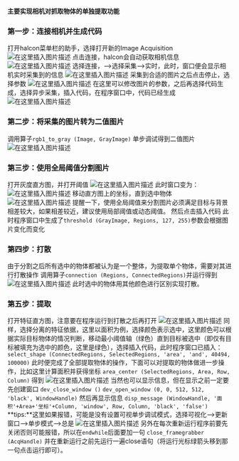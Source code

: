 
**主要实现相机对抓取物体的单独提取功能**
### 第一步：连接相机并生成代码
打开halcon菜单栏的助手，选择打开新的Image Acquisition
![在这里插入图片描述](https://img-blog.csdnimg.cn/20190719184333269.png?x-oss-process=image/watermark,type_ZmFuZ3poZW5naGVpdGk,shadow_10,text_aHR0cHM6Ly9ibG9nLmNzZG4ubmV0L1RoZXJhX3Fpbmc=,size_16,color_FFFFFF,t_70)
点击连接，halcon会自动获取相机信息
![在这里插入图片描述](https://img-blog.csdnimg.cn/20190719184547255.png?x-oss-process=image/watermark,type_ZmFuZ3poZW5naGVpdGk,shadow_10,text_aHR0cHM6Ly9ibG9nLmNzZG4ubmV0L1RoZXJhX3Fpbmc=,size_16,color_FFFFFF,t_70)
选择连接，-->选择采集-->实时，此时，窗口便会显示相机实时采集到的信息
![在这里插入图片描述](https://img-blog.csdnimg.cn/20190719192210130.png?x-oss-process=image/watermark,type_ZmFuZ3poZW5naGVpdGk,shadow_10,text_aHR0cHM6Ly9ibG9nLmNzZG4ubmV0L1RoZXJhX3Fpbmc=,size_16,color_FFFFFF,t_70)
采集到合适的图片之后点击停止，选择参数
![在这里插入图片描述](https://img-blog.csdnimg.cn/20190719185554420.png?x-oss-process=image/watermark,type_ZmFuZ3poZW5naGVpdGk,shadow_10,text_aHR0cHM6Ly9ibG9nLmNzZG4ubmV0L1RoZXJhX3Fpbmc=,size_16,color_FFFFFF,t_70)
在这里可以修改图片的参数，之后再选择代码生成，选择异步采集，插入代码，在程序窗口中，代码已经生成
![在这里插入图片描述](https://img-blog.csdnimg.cn/20190719185743559.png?x-oss-process=image/watermark,type_ZmFuZ3poZW5naGVpdGk,shadow_10,text_aHR0cHM6Ly9ibG9nLmNzZG4ubmV0L1RoZXJhX3Fpbmc=,size_16,color_FFFFFF,t_70)
### 第二步：将采集的图片转为二值图片
调用算子`rgb1_to_gray (Image, GrayImage)`
单步调试得到二值图片
![在这里插入图片描述](https://img-blog.csdnimg.cn/20190719192240825.png?x-oss-process=image/watermark,type_ZmFuZ3poZW5naGVpdGk,shadow_10,text_aHR0cHM6Ly9ibG9nLmNzZG4ubmV0L1RoZXJhX3Fpbmc=,size_16,color_FFFFFF,t_70)
### 第三步：使用全局阈值分割图片
打开灰度直方图，并打开阈值
![在这里插入图片描述](https://img-blog.csdnimg.cn/20190719192321129.png?x-oss-process=image/watermark,type_ZmFuZ3poZW5naGVpdGk,shadow_10,text_aHR0cHM6Ly9ibG9nLmNzZG4ubmV0L1RoZXJhX3Fpbmc=,size_16,color_FFFFFF,t_70)
此时窗口变为：
![在这里插入图片描述](https://img-blog.csdnimg.cn/2019071919060024.png?x-oss-process=image/watermark,type_ZmFuZ3poZW5naGVpdGk,shadow_10,text_aHR0cHM6Ly9ibG9nLmNzZG4ubmV0L1RoZXJhX3Fpbmc=,size_16,color_FFFFFF,t_70)
移动直方图上的坐标，直到选中物体
![在这里插入图片描述](https://img-blog.csdnimg.cn/20190719192429281.png?x-oss-process=image/watermark,type_ZmFuZ3poZW5naGVpdGk,shadow_10,text_aHR0cHM6Ly9ibG9nLmNzZG4ubmV0L1RoZXJhX3Fpbmc=,size_16,color_FFFFFF,t_70)
提醒一下，使用全局阈值来分割图片必须满足目标与背景相差较大，如果相差较近，建议使用局部阈值或动态阈值。
然后点击插入代码
此时程序窗口中生成了`threshold (GrayImage, Regions, 127, 255)`参数会根据图片变化而变化
### 第四步：打散
由于分割之后所有选中的物体都被认为是一个整体，为提取单个物体，需要对其进行打散操作
调用算子`connection (Regions, ConnectedRegions)`并运行得到
![在这里插入图片描述](https://img-blog.csdnimg.cn/20190719193126284.png?x-oss-process=image/watermark,type_ZmFuZ3poZW5naGVpdGk,shadow_10,text_aHR0cHM6Ly9ibG9nLmNzZG4ubmV0L1RoZXJhX3Fpbmc=,size_16,color_FFFFFF,t_70)
此时选中的物体用其他颜色进行区别实现打散。
### 第五步：提取
打开特征直方图，注意要在程序运行到打散之后再打开
![在这里插入图片描述](https://img-blog.csdnimg.cn/20190719193344287.png?x-oss-process=image/watermark,type_ZmFuZ3poZW5naGVpdGk,shadow_10,text_aHR0cHM6Ly9ibG9nLmNzZG4ubmV0L1RoZXJhX3Fpbmc=,size_16,color_FFFFFF,t_70)
同样，选择分离的特征依据，这里以面积为例，选择颜色表示选中，这里颜色可以根据实际目标物体的情况判断，移动最小阈值轴（绿色）直到目标被选中（即仅有目标被填充为选中的颜色，这里是绿色），选择插入代码，此时程序窗口已插入：
`select_shape (ConnectedRegions, SelectedRegions, 'area', 'and', 40494, 100000)`
此时便完成了全部提取物体的操作，下面可以对提取的物体做进一步操作，比如这里计算面积并获得坐标
`area_center (SelectedRegions, Area, Row, Column)`
得到
![在这里插入图片描述](https://img-blog.csdnimg.cn/20190719194001683.png)
当然也可以显示信息，但在显示之前一定要先创建窗口
`dev_close_window ()`
`dev_open_window (0, 0, 512, 512, 'black', WindowHandle)`
然后再显示信息
`disp_message (WindowHandle, '面积'+Area+'坐标'+Column, 'window', Row, Column, 'black', 'false')`
**tips:**这里如果报错，可能是没有设置可视单步调试模式，选择可视化-->更新窗口-->单步模式-->总是
![在这里插入图片描述](https://img-blog.csdnimg.cn/20190719194528574.png)
另外在每次重新运行程序前要先关闭否则可能报错，所以在`endwhile`后面要加一句
`close_framegrabber (AcqHandle)`
并在重新运行之前先运行一遍close语句（将运行光标绿箭头移到那一句点击运行即可）。

